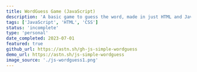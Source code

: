 ```yaml
---
title: WordGuess Game (JavaScript)
description: 'A basic game to guess the word, made in just HTML and JavaScript. Just uses a small list of words from a local JSON file.'
tags: ['JavaScript', 'HTML', 'CSS']
status: 'incomplete'
type: 'personal'
date_completed: 2023-07-01
featured: true
github_url: https://astn.sh/gh-js-simple-wordguess
demo_url: https://astn.sh/js-simple-wordguess
image_source: './js-wordguess1.png'
---
```

